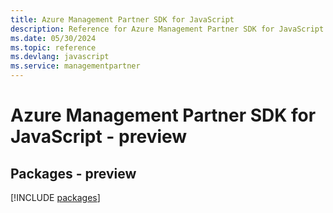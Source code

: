 ```yaml
---
title: Azure Management Partner SDK for JavaScript
description: Reference for Azure Management Partner SDK for JavaScript
ms.date: 05/30/2024
ms.topic: reference
ms.devlang: javascript
ms.service: managementpartner
---
```

# Azure Management Partner SDK for JavaScript - preview
## Packages - preview
[!INCLUDE [packages](management-partner-index.md)]